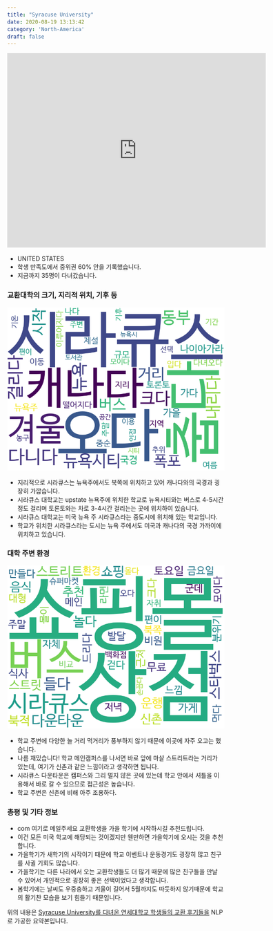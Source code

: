 ```yaml
---
title: "Syracuse University"
date: 2020-08-19 13:13:42
category: 'North-America'
draft: false
---
```


<iframe
width="600"
height="450"
frameborder="0" style="border:0"
src="https://www.google.com/maps/embed/v1/place?key=AIzaSyC9e1AME-pVmWC4hBpFdu5S4dKzyepa3HQ&q=Syracuse+University&center=43.0391534,-76.1351158&zoom=14" allowfullscreen>
</iframe>

* UNITED STATES
* 학생 만족도에서 중위권 60% 안을 기록했습니다.
* 지금까지 35명이 다녀갔습니다. 

### 교환대학의 크기, 지리적 위치, 기후 등

![gen_info-WordCloud](../univ_wordclouds_okt/gen_info/US000174_gen_info_okt.png)

* 지리적으로 시라큐스는 뉴욕주에서도 북쪽에 위치하고 있어 캐나다와의 국경과 굉장히 가깝습니다.
* 시라큐스 대학교는 upstate 뉴욕주에 위치한 학교로 뉴욕시티와는 버스로 4-5시간 정도 걸리며 토론토와는 차로 3-4시간 걸리는는 곳에 위치하여 있습니다.
* 시라큐스 대학교는 미국 뉴욕 주 시라큐스라는 중도시에 위치해 있는 학교입니다.
* 학교가 위치한 시라큐스라는 도시는 뉴욕 주에서도 미국과 캐나다의 국경 가까이에 위치하고 있습니다.


### 대학 주변 환경

![env_info-WordCloud](../univ_wordclouds_okt/env_info/US000174_env_info_okt.png)

* 학교 주변에 다양한 놀 거리 먹거리가 풍부하지 않기 때문에 이곳에 자주 오고는 했습니다.
* 나름 재밌습니다! 학교 메인캠퍼스를 나서면 바로 앞에 마샬 스트리트라는 거리가 있는데, 여기가 신촌과 같은 느낌이라고 생각하면 됩니다.
* 시라큐스 다운타운은 캠퍼스와 그리 멀지 않은 곳에 있는데 학교 안에서 셔틀을 이용해서 바로 갈 수 있으므로 접근성은 높습니다.
* 학교 주변은 신촌에 비해 아주 조용하다.


### 총평 및 기타 정보 
* com 여기로 메일주세요 교환학생을 가을 학기에 시작하시길 추천드립니다.
* 이건 모든 미국 학교에 해당되는 것이겠지만 웬만하면 가을학기에 오시는 것을 추천합니다.
* 가을학기가 새학기의 시작이기 때문에 학교 이벤트나 운동경기도 굉장히 많고 친구를 사귈 기회도 많습니다.
* 가을학기는 다른 나라에서 오는 교환학생들도 더 많기 때문에 많은 친구들을 만날 수 있어서 개인적으로 굉장히 좋은 선택이었다고 생각합니다.
* 봄학기에는 날씨도 우중충하고 겨울이 길어서 5월까지도 따듯하지 않기때문에 학교의 활기찬 모습을 보기 힘들기 때문입니다.


위의 내용은 [Syracuse University를 다녀온 연세대학교 학생들의 교환 후기들을](http://oia.yonsei.ac.kr/partner/expReport.asp?ucode=US000174&bgbn=A) NLP로 가공한 요약본입니다. 
